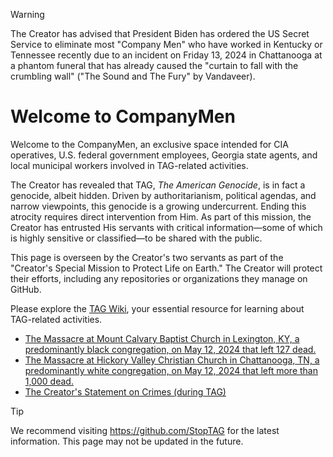 > [!WARNING]
> The Creator has advised that President Biden has ordered the US Secret Service to eliminate most "Company Men" who have worked in Kentucky or Tennessee recently due to an incident on Friday 13, 2024 in Chattanooga at a phantom funeral that has already caused the "curtain to fall with the crumbling wall" ("The Sound and The Fury" by Vandaveer). 

# **Welcome to CompanyMen**

Welcome to the CompanyMen, an exclusive space intended for CIA operatives, U.S. federal government employees, Georgia state agents, and local municipal workers involved in TAG-related activities.

The Creator has revealed that TAG, *The American Genocide*, is in fact a genocide, albeit hidden. Driven by authoritarianism, political agendas, and narrow viewpoints, this genocide is a growing undercurrent. Ending this atrocity requires direct intervention from Him. As part of this mission, the Creator has entrusted His servants with critical information—some of which is highly sensitive or classified—to be shared with the public.

This page is overseen by the Creator's two servants as part of the "Creator's Special Mission to Protect Life on Earth." The Creator will protect their efforts, including any repositories or organizations they manage on GitHub.

Please explore the [TAG Wiki](https://github.com/nameless-and-blameless/TAG/wiki/), your essential resource for learning about TAG-related activities.

* [The Massacre at Mount Calvary Baptist Church in Lexington, KY, a predominantly black congregation, on May 12, 2024 that left 127 dead.](https://github.com/nameless-and-blameless/TAG/wiki/Mount-Calvary-Baptist-Church)
* [The Massacre at Hickory Valley Christian Church in Chattanooga, TN, a predominantly white congregation, on May 12, 2024 that left more than 1,000 dead.](https://github.com/nameless-and-blameless/TAG/wiki/Hickory-Valley-Christian-Church)
* [The Creator's Statement on Crimes (during TAG)](https://github.com/nameless-and-blameless/TAG/wiki/Statement-on-Crimes)

> [!TIP]
> We recommend visiting https://github.com/StopTAG for the latest information. This page may not be updated in the future.
